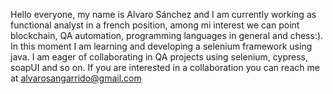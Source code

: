 Hello everyone, my name is Alvaro Sánchez and I am currently working as functional analyst in a french position, among mi interest we can point blockchain, QA automation, programming languages in general and chess:).
In this moment I am learning and developing a selenium framework using java.
I am eager of collaborating in QA projects using selenium, cypress, soapUI and so on.
If you are interested in a collaboration you can reach me at alvarosangarrido@gmail.com
